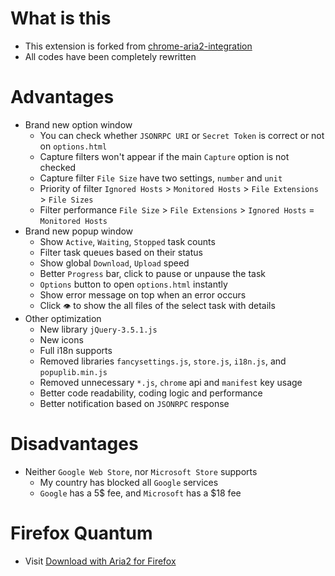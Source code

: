 # What is this

- This extension is forked from [chrome-aria2-integration](https://github.com/robbielj/chrome-aria2-integration)
- All codes have been completely rewritten

# Advantages

- Brand new option window
  - You can check whether `JSONRPC URI` or `Secret Token` is correct or not on `options.html`
  - Capture filters won't appear if the main `Capture` option is not checked
  - Capture filter `File Size` have two settings, `number` and `unit`
  - Priority of filter `Ignored Hosts` > `Monitored Hosts` > `File Extensions` > `File Sizes`
  - Filter performance `File Size` > `File Extensions` > `Ignored Hosts` = `Monitored Hosts`
- Brand new popup window
  - Show `Active`, `Waiting`, `Stopped` task counts
  - Filter task queues based on their status
  - Show global `Download`, `Upload` speed
  - Better `Progress` bar, click to pause or unpause the task
  - `Options` button to open `options.html` instantly
  - Show error message on top when an error occurs
  - Click `👁️` to show the all files of the select task with details
- Other optimization
  - New library `jQuery-3.5.1.js`
  - New icons
  - Full i18n supports
  - Removed libraries `fancysettings.js`, `store.js`, `i18n.js`, and `popuplib.min.js`
  - Removed unnecessary `*.js`, `chrome` api and `manifest` key usage
  - Better code readability, coding logic and performance
  - Better notification based on `JSONRPC` response

# Disadvantages

- Neither `Google Web Store`, nor `Microsoft Store` supports
  - My country has blocked all `Google` services
  - `Google` has a 5$ fee, and `Microsoft` has a $18 fee

# Firefox Quantum

- Visit [Download with Aria2 for Firefox](https://github.com/jc3213/download_with_aria2-firefox/)
